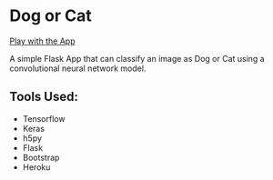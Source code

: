 # Dog or Cat

[Play with the App](https://dogorcat.herokuapp.com/)

A simple Flask App that can classify an image as Dog or Cat
using a convolutional neural network model.


## Tools Used:
* Tensorflow
* Keras
* h5py
* Flask
* Bootstrap
* Heroku
